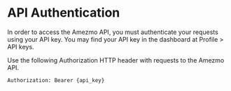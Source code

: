 # API Authentication

In order to access the Amezmo API, you must authenticate your requests using your API key. You may find your API key in the dashboard at Profile > API keys.

Use the following Authorization HTTP header with requests to the Amezmo API.

```bash
Authorization: Bearer {api_key}
```
